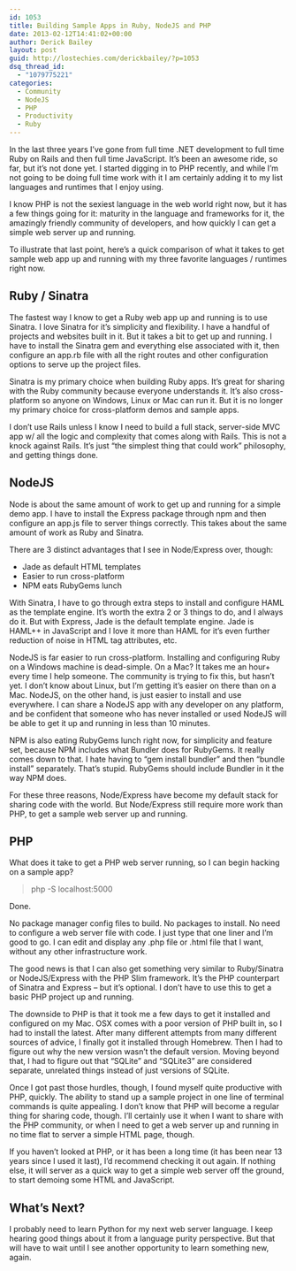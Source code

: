 ```yaml
---
id: 1053
title: Building Sample Apps in Ruby, NodeJS and PHP
date: 2013-02-12T14:41:02+00:00
author: Derick Bailey
layout: post
guid: http://lostechies.com/derickbailey/?p=1053
dsq_thread_id:
  - "1079775221"
categories:
  - Community
  - NodeJS
  - PHP
  - Productivity
  - Ruby
---
```

In the last three years I&#8217;ve gone from full time .NET development to full time Ruby on Rails and then full time JavaScript. It&#8217;s been an awesome ride, so far, but it&#8217;s not done yet. I started digging in to PHP recently, and while I&#8217;m not going to be doing full time work with it I am certainly adding it to my list languages and runtimes that I enjoy using. 

I know PHP is not the sexiest language in the web world right now, but it has a few things going for it: maturity in the language and frameworks for it, the amazingly friendly community of developers, and how quickly I can get a simple web server up and running.

To illustrate that last point, here&#8217;s a quick comparison of what it takes to get sample web app up and running with my three favorite languages / runtimes right now.

## Ruby / Sinatra

The fastest way I know to get a Ruby web app up and running is to use Sinatra. I love Sinatra for it&#8217;s simplicity and flexibility. I have a handful of projects and websites built in it. But it takes a bit to get up and running. I have to install the Sinatra gem and everything else associated with it, then configure an app.rb file with all the right routes and other configuration options to serve up the project files.

Sinatra is my primary choice when building Ruby apps. It&#8217;s great for sharing with the Ruby community because everyone understands it. It&#8217;s also cross-platform so anyone on Windows, Linux or Mac can run it. But it is no longer my primary choice for cross-platform demos and sample apps.

I don&#8217;t use Rails unless I know I need to build a full stack, server-side MVC app w/ all the logic and complexity that comes along with Rails. This is not a knock against Rails. It&#8217;s just &#8220;the simplest thing that could work&#8221; philosophy, and getting things done.

## NodeJS

Node is about the same amount of work to get up and running for a simple demo app. I have to install the Express package through npm and then configure an app.js file to server things correctly. This takes about the same amount of work as Ruby and Sinatra. 

There are 3 distinct advantages that I see in Node/Express over, though:

  * Jade as default HTML templates
  * Easier to run cross-platform
  * NPM eats RubyGems lunch

With Sinatra, I have to go through extra steps to install and configure HAML as the template engine. It&#8217;s worth the extra 2 or 3 things to do, and I always do it. But with Express, Jade is the default template engine. Jade is HAML++ in JavaScript and I love it more than HAML for it&#8217;s even further reduction of noise in HTML tag attributes, etc.

NodeJS is far easier to run cross-platform. Installing and configuring Ruby on a Windows machine is dead-simple. On a Mac? It takes me an hour+ every time I help someone. The community is trying to fix this, but hasn&#8217;t yet. I don&#8217;t know about Linux, but I&#8217;m getting it&#8217;s easier on there than on a Mac. NodeJS, on the other hand, is just easier to install and use everywhere. I can share a NodeJS app with any developer on any platform, and be confident that someone who has never installed or used NodeJS will be able to get it up and running in less than 10 minutes.

NPM is also eating RubyGems lunch right now, for simplicity and feature set, because NPM includes what Bundler does for RubyGems. It really comes down to that. I hate having to &#8220;gem install bundler&#8221; and then &#8220;bundle install&#8221; separately. That&#8217;s stupid. RubyGems should include Bundler in it the way NPM does.

For these three reasons, Node/Express have become my default stack for sharing code with the world. But Node/Express still require more work than PHP, to get a sample web server up and running.

## PHP

What does it take to get a PHP web server running, so I can begin hacking on a sample app?

> php -S localhost:5000

Done. 

No package manager config files to build. No packages to install. No need to configure a web server file with code. I just type that one liner and I&#8217;m good to go. I can edit and display any .php file or .html file that I want, without any other infrastructure work.

The good news is that I can also get something very similar to Ruby/Sinatra or NodeJS/Express with the PHP Slim framework. It&#8217;s the PHP counterpart of Sinatra and Express &#8211; but it&#8217;s optional. I don&#8217;t have to use this to get a basic PHP project up and running.

The downside to PHP is that it took me a few days to get it installed and configured on my Mac. OSX comes with a poor version of PHP built in, so I had to install the latest. After many different attempts from many different sources of advice, I finally got it installed through Homebrew. Then I had to figure out why the new version wasn&#8217;t the default version. Moving beyond that, I had to figure out that &#8220;SQLite&#8221; and &#8220;SQLite3&#8221; are considered separate, unrelated things instead of just versions of SQLite.

Once I got past those hurdles, though, I found myself quite productive with PHP, quickly. The ability to stand up a sample project in one line of terminal commands is quite appealing. I don&#8217;t know that PHP will become a regular thing for sharing code, though. I&#8217;ll certainly use it when I want to share with the PHP community, or when I need to get a web server up and running in no time flat to server a simple HTML page, though.

If you haven&#8217;t looked at PHP, or it has been a long time (it has been near 13 years since I used it last), I&#8217;d recommend checking it out again. If nothing else, it will server as a quick way to get a simple web server off the ground, to start demoing some HTML and JavaScript.

## What&#8217;s Next?

I probably need to learn Python for my next web server language. I keep hearing good things about it from a language purity perspective. But that will have to wait until I see another opportunity to learn something new, again.